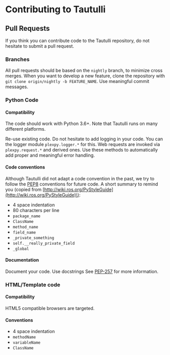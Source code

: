 # Contributing to Tautulli

## Pull Requests

If you think you can contribute code to the Tautulli repository, do not hesitate to submit a pull request.

### Branches

All pull requests should be based on the `nightly` branch, to minimize cross merges. When you want to develop a new feature, clone the repository with `git clone origin/nightly -b FEATURE_NAME`. Use meaningful commit messages.

### Python Code

#### Compatibility

The code should work with Python 3.6+. Note that Tautulli runs on many different platforms.

Re-use existing code. Do not hesitate to add logging in your code. You can the logger module `plexpy.logger.*` for this. Web requests are invoked via `plexpy.request.*` and derived ones. Use these methods to automatically add proper and meaningful error handling.

#### Code conventions

Although Tautulli did not adapt a code convention in the past, we try to follow the [PEP8](http://legacy.python.org/dev/peps/pep-0008/) conventions for future code. A short summary to remind you \(copied from [http://wiki.ros.org/PyStyleGuide](http://wiki.ros.org/PyStyleGuide)\):

* 4 space indentation
* 80 characters per line
* `package_name`
* `ClassName`
* `method_name`
* `field_name`
* `_private_something`
* `self.__really_private_field`
* `_global`

#### Documentation

Document your code. Use docstrings See [PEP-257](https://www.python.org/dev/peps/pep-0257/) for more information.

### HTML/Template code

#### Compatibility

HTML5 compatible browsers are targeted.

#### Conventions

* 4 space indentation
* `methodName`
* `variableName`
* `ClassName`

